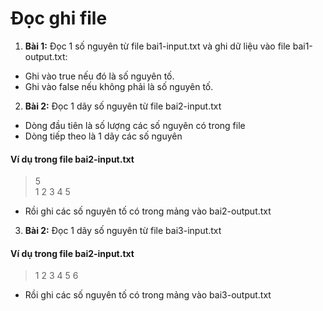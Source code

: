 # Đọc ghi file

1. **Bài 1:** Đọc 1 số nguyên từ file bai1-input.txt và ghi dữ liệu vào file bai1-output.txt:
  - Ghi vào true nếu đó là số nguyên tố.
  - Ghi vào false nếu không phải là số nguyên tố.
2. **Bài 2:** Đọc 1 dãy số nguyên từ file bai2-input.txt 
  - Dòng đầu tiên là số lượng các số nguyên có trong file
  - Dòng tiếp theo là 1 dãy các số nguyên
#### Ví dụ trong file bai2-input.txt
> 5  
> 1 2 3 4 5
  - Rồi ghi các số nguyên tố có trong mảng vào bai2-output.txt 
3. **Bài 2:** Đọc 1 dãy số nguyên từ file bai3-input.txt 
#### Ví dụ trong file bai2-input.txt
> 1 2 3 4 5 6
  - Rồi ghi các số nguyên tố có trong mảng vào bai3-output.txt 
